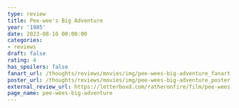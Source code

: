 ```yaml
---
type: review
title: Pee-wee's Big Adventure
year: '1985'
date: 2023-08-16 00:00:00
categories:
- reviews
draft: false
rating: 4
has_spoilers: false
fanart_url: /thoughts/reviews/movies/img/pee-wees-big-adventure_fanart.png
poster_url: /thoughts/reviews/movies/img/pee-wees-big-adventure_poster.png
external_review_url: https://letterboxd.com/ratheronfire/film/pee-wees-big-adventure/
page_name: pee-wees-big-adventure
---
```


